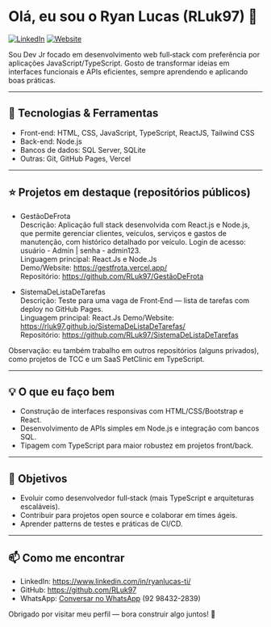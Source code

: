 # Olá, eu sou o Ryan Lucas (RLuk97) 👋

[![LinkedIn](https://img.shields.io/badge/LinkedIn-Connect-blue?logo=linkedin&logoColor=white)](https://www.linkedin.com/in/ryanlucas-ti/)
[![Website](https://img.shields.io/badge/Portfolio-GitHub-black?logo=github&logoColor=white)](https://github.com/RLuk97)

Sou Dev Jr focado em desenvolvimento web full‑stack com preferência por aplicações JavaScript/TypeScript. Gosto de transformar ideias em interfaces funcionais e APIs eficientes, sempre aprendendo e aplicando boas práticas.

---

## 🚀 Tecnologias & Ferramentas
- Front-end: HTML, CSS, JavaScript, TypeScript, ReactJS, Tailwind CSS
- Back-end: Node.js
- Bancos de dados: SQL Server, SQLite
- Outras: Git, GitHub Pages, Vercel

---

## ⭐ Projetos em destaque (repositórios públicos)

- GestãoDeFrota  
  Descrição: Aplicação full stack desenvolvida com React.js e Node.js, que permite gerenciar clientes, veículos, serviços e gastos de manutenção, com histórico detalhado por veículo.
  Login de acesso: usuário - Admin | senha - admin123.  
  Linguagem principal: React.Js e Node.Js  
  Demo/Website: https://gestfrota.vercel.app/  
  Repositório: https://github.com/RLuk97/GestãoDeFrota

- SistemaDeListaDeTarefas  
  Descrição: Teste para uma vaga de Front‑End — lista de tarefas com deploy no GitHub Pages.  
  Linguagem principal: React.Js
  Demo/Website: https://rluk97.github.io/SistemaDeListaDeTarefas/  
  Repositório: https://github.com/RLuk97/SistemaDeListaDeTarefas

Observação: eu também trabalho em outros repositórios (alguns privados), como projetos de TCC e um SaaS PetClinic em TypeScript.

---

## 💡 O que eu faço bem
- Construção de interfaces responsivas com HTML/CSS/Bootstrap e React.
- Desenvolvimento de APIs simples em Node.js e integração com bancos SQL.
- Tipagem com TypeScript para maior robustez em projetos front/back.

---

## 🎯 Objetivos
- Evoluir como desenvolvedor full‑stack (mais TypeScript e arquiteturas escaláveis).
- Contribuir para projetos open source e colaborar em times ágeis.
- Aprender patterns de testes e práticas de CI/CD.

---

## 📫 Como me encontrar
- LinkedIn: https://www.linkedin.com/in/ryanlucas-ti/  
- GitHub: https://github.com/RLuk97  
- WhatsApp: [Conversar no WhatsApp](https://wa.me/5592984322839) (92 98432-2839)

Obrigado por visitar meu perfil — bora construir algo juntos! 🚀
